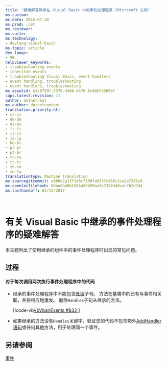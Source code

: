 ```yaml
---
title: "疑难解答继承在 Visual Basic 中的事件处理程序 |Microsoft 文档"
ms.custom: 
ms.date: 2015-07-20
ms.prod: .net
ms.reviewer: 
ms.suite: 
ms.technology:
- devlang-visual-basic
ms.topic: article
dev_langs:
- VB
helpviewer_keywords:
- troubleshooting events
- inherited events
- troubleshooting Visual Basic, event handlers
- event handling, troubleshooting
- event handlers, troubleshooting
ms.assetid: e1c8759f-5370-4308-8476-8c48b73509bf
caps.latest.revision: 11
author: dotnet-bot
ms.author: dotnetcontent
translation.priority.ht:
- cs-cz
- de-de
- es-es
- fr-fr
- it-it
- ja-jp
- ko-kr
- pl-pl
- pt-br
- ru-ru
- tr-tr
- zh-cn
- zh-tw
translationtype: Machine Translation
ms.sourcegitcommit: a06bd2a17f1d6c7308fa6337c866c1ca2e7281c0
ms.openlocfilehash: 0dae6b48b1885a52b99ae3e7328340cac7b2d7d4
ms.lasthandoff: 03/13/2017

---
```

# <a name="troubleshooting-inherited-event-handlers-in-visual-basic"></a>有关 Visual Basic 中继承的事件处理程序的疑难解答
本主题列出了使用继承的组件中的事件处理程序时出现的常见问题。  
  
## <a name="procedures"></a>过程  
  
#### <a name="code-in-event-handler-executes-twice-for-every-call"></a>对于每次调用两次执行事件处理程序中的代码  
  
-   继承的事件处理程序中不能包含[处理](../../../../visual-basic/language-reference/statements/handles-clause.md)子句。 方法在基类中的已有与事件相关联，并将相应地激发。 删除`Handles`子句从继承的方法。  
  
     [!code-vb[VbVbalrEvents #&32;](../../../../visual-basic/language-reference/statements/codesnippet/VisualBasic/troubleshooting-inherited-event-handlers_1.vb)]  
  
-   如果继承的方法没有`Handles`关键字，验证您的代码不包含额外[AddHandler 语句](../../../../visual-basic/language-reference/statements/addhandler-statement.md)或任何其他方法，用于处理同一个事件。  
  
## <a name="see-also"></a>另请参阅  
 [事件](../../../../visual-basic/programming-guide/language-features/events/index.md)
